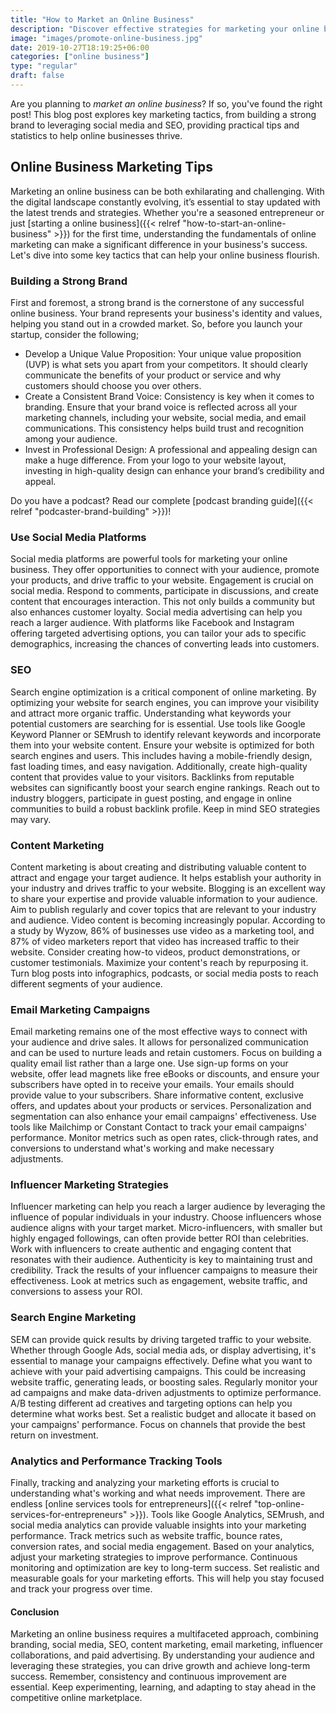 ```yaml
---
title: "How to Market an Online Business"
description: "Discover effective strategies for marketing your online business and driving growth through branding, social media, SEO, and more."
image: "images/promote-online-business.jpg"
date: 2019-10-27T18:19:25+06:00
categories: ["online business"]
type: "regular"
draft: false
---
```


Are you planning to *market an online business*? If so, you've found the right post! This blog post explores key marketing tactics, from building a strong brand to leveraging social media and SEO, providing practical tips and statistics to help online businesses thrive.

## Online Business Marketing Tips

Marketing an online business can be both exhilarating and challenging. With the digital landscape constantly evolving, it’s essential to stay updated with the latest trends and strategies. Whether you're a seasoned entrepreneur or just [starting a online business]({{< relref "how-to-start-an-online-business" >}}) for the first time, understanding the fundamentals of online marketing can make a significant difference in your business's success. Let's dive into some key tactics that can help your online business flourish.

### Building a Strong Brand

First and foremost, a strong brand is the cornerstone of any successful online business. Your brand represents your business's identity and values, helping you stand out in a crowded market. So, before you launch your startup, consider the following;

* Develop a Unique Value Proposition: Your unique value proposition (UVP) is what sets you apart from your competitors. It should clearly communicate the benefits of your product or service and why customers should choose you over others.
* Create a Consistent Brand Voice: Consistency is key when it comes to branding. Ensure that your brand voice is reflected across all your marketing channels, including your website, social media, and email communications. This consistency helps build trust and recognition among your audience.
* Invest in Professional Design: A professional and appealing design can make a huge difference. From your logo to your website layout, investing in high-quality design can enhance your brand’s credibility and appeal.

Do you have a podcast? Read our complete [podcast branding guide]({{< relref "podcaster-brand-building" >}})!

### Use Social Media Platforms

Social media platforms are powerful tools for marketing your online business. They offer opportunities to connect with your audience, promote your products, and drive traffic to your website. Engagement is crucial on social media. Respond to comments, participate in discussions, and create content that encourages interaction. This not only builds a community but also enhances customer loyalty. Social media advertising can help you reach a larger audience. With platforms like Facebook and Instagram offering targeted advertising options, you can tailor your ads to specific demographics, increasing the chances of converting leads into customers.

### SEO

Search engine optimization is a critical component of online marketing. By optimizing your website for search engines, you can improve your visibility and attract more organic traffic. Understanding what keywords your potential customers are searching for is essential. Use tools like Google Keyword Planner or SEMrush to identify relevant keywords and incorporate them into your website content. Ensure your website is optimized for both search engines and users. This includes having a mobile-friendly design, fast loading times, and easy navigation. Additionally, create high-quality content that provides value to your visitors. Backlinks from reputable websites can significantly boost your search engine rankings. Reach out to industry bloggers, participate in guest posting, and engage in online communities to build a robust backlink profile. Keep in mind SEO strategies may vary.

### Content Marketing

Content marketing is about creating and distributing valuable content to attract and engage your target audience. It helps establish your authority in your industry and drives traffic to your website. Blogging is an excellent way to share your expertise and provide valuable information to your audience. Aim to publish regularly and cover topics that are relevant to your industry and audience. Video content is becoming increasingly popular. According to a study by Wyzow, 86% of businesses use video as a marketing tool, and 87% of video marketers report that video has increased traffic to their website. Consider creating how-to videos, product demonstrations, or customer testimonials. Maximize your content's reach by repurposing it. Turn blog posts into infographics, podcasts, or social media posts to reach different segments of your audience.

### Email Marketing Campaigns

Email marketing remains one of the most effective ways to connect with your audience and drive sales. It allows for personalized communication and can be used to nurture leads and retain customers. Focus on building a quality email list rather than a large one. Use sign-up forms on your website, offer lead magnets like free eBooks or discounts, and ensure your subscribers have opted in to receive your emails. Your emails should provide value to your subscribers. Share informative content, exclusive offers, and updates about your products or services. Personalization and segmentation can also enhance your email campaigns' effectiveness. Use tools like Mailchimp or Constant Contact to track your email campaigns' performance. Monitor metrics such as open rates, click-through rates, and conversions to understand what's working and make necessary adjustments.

### Influencer Marketing Strategies

Influencer marketing can help you reach a larger audience by leveraging the influence of popular individuals in your industry. Choose influencers whose audience aligns with your target market. Micro-influencers, with smaller but highly engaged followings, can often provide better ROI than celebrities. Work with influencers to create authentic and engaging content that resonates with their audience. Authenticity is key to maintaining trust and credibility. Track the results of your influencer campaigns to measure their effectiveness. Look at metrics such as engagement, website traffic, and conversions to assess your ROI.

### Search Engine Marketing

SEM can provide quick results by driving targeted traffic to your website. Whether through Google Ads, social media ads, or display advertising, it's essential to manage your campaigns effectively. Define what you want to achieve with your paid advertising campaigns. This could be increasing website traffic, generating leads, or boosting sales. Regularly monitor your ad campaigns and make data-driven adjustments to optimize performance. A/B testing different ad creatives and targeting options can help you determine what works best. Set a realistic budget and allocate it based on your campaigns' performance. Focus on channels that provide the best return on investment.

### Analytics and Performance Tracking Tools

Finally, tracking and analyzing your marketing efforts is crucial to understanding what's working and what needs improvement. There are endless [online services tools for entrepreneurs]({{< relref "top-online-services-for-entrepreneurs" >}}). Tools like Google Analytics, SEMrush, and social media analytics can provide valuable insights into your marketing performance. Track metrics such as website traffic, bounce rates, conversion rates, and social media engagement. Based on your analytics, adjust your marketing strategies to improve performance. Continuous monitoring and optimization are key to long-term success. Set realistic and measurable goals for your marketing efforts. This will help you stay focused and track your progress over time.

#### Conclusion

Marketing an online business requires a multifaceted approach, combining branding, social media, SEO, content marketing, email marketing, influencer collaborations, and paid advertising. By understanding your audience and leveraging these strategies, you can drive growth and achieve long-term success. Remember, consistency and continuous improvement are essential. Keep experimenting, learning, and adapting to stay ahead in the competitive online marketplace.
